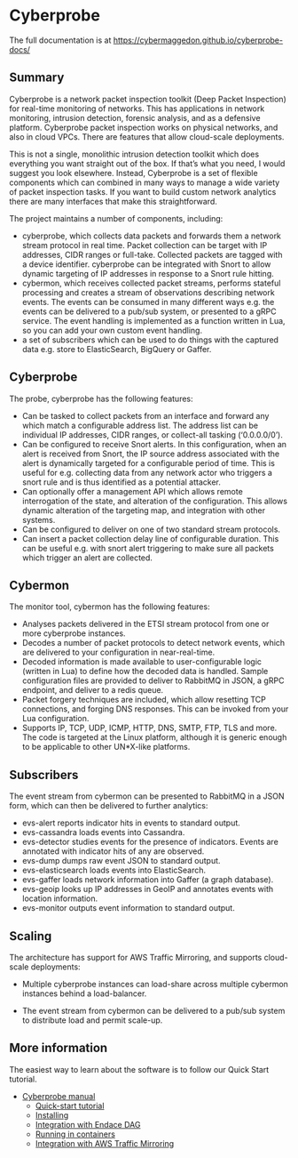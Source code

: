 # Cyberprobe

The full documentation is at https://cybermaggedon.github.io/cyberprobe-docs/

## Summary

Cyberprobe is a network packet inspection toolkit (Deep Packet Inspection)
for real-time monitoring of networks. This has applications in network
monitoring, intrusion detection, forensic analysis, and as a defensive
platform. Cyberprobe packet inspection works on physical networks, and also
in cloud VPCs. There are features that allow cloud-scale deployments.

This is not a single, monolithic intrusion detection toolkit which does
everything you want straight out of the box. If that’s what you need, I
would suggest you look elsewhere. Instead, Cyberprobe is a set of flexible
components which can combined in many ways to manage a wide variety of
packet inspection tasks. If you want to build custom network analytics there
are many interfaces that make this straightforward.

The project maintains a number of components, including:

- cyberprobe, which collects data packets and forwards them a network stream
  protocol in real time. Packet collection can be target with IP addresses,
  CIDR ranges or full-take.  Collected packets are tagged with a device
  identifier. cyberprobe can be integrated with Snort to allow dynamic
  targeting of IP addresses in response to a Snort rule hitting.
- cybermon, which receives collected packet streams, performs stateful
  processing and creates a stream of observations describing network
  events. The events can be consumed in many different ways e.g. the events
  can be delivered to a pub/sub system, or presented to a gRPC service. The
  event handling is implemented as a function written in Lua, so you can add
  your own custom event handling.
- a set of subscribers which can be used to do things with the captured data
  e.g. store to ElasticSearch, BigQuery or Gaffer.

## Cyberprobe

The probe, cyberprobe has the following features:

- Can be tasked to collect packets from an interface and forward any which
  match a configurable address list. The address list can be individual IP
  addresses, CIDR ranges, or collect-all tasking (‘0.0.0.0/0’).
- Can be configured to receive Snort alerts. In this configuration, when an
  alert is received from Snort, the IP source address associated with the
  alert is dynamically targeted for a configurable period of time. This is
  useful for e.g. collecting data from any network actor who triggers a snort
  rule and is thus identified as a potential attacker.
- Can optionally offer a management API which allows remote interrogation of
  the state, and alteration of the configuration. This allows dynamic
  alteration of the targeting map, and integration with other systems.
- Can be configured to deliver on one of two standard stream protocols.
- Can insert a packet collection delay line of configurable duration. This
  can be useful e.g. with snort alert triggering to make sure all packets
  which trigger an alert are collected.

## Cybermon

The monitor tool, cybermon has the following features:

- Analyses packets delivered in the ETSI stream protocol from one or more
  cyberprobe instances.
- Decodes a number of packet protocols to detect network events, which are
  delivered to your configuration in near-real-time.
- Decoded information is made available to user-configurable logic (written
  in Lua) to define how the decoded data is handled. Sample configuration
  files are provided to deliver to RabbitMQ in JSON, a gRPC endpoint, and
  deliver to a redis queue.
- Packet forgery techniques are included, which allow resetting TCP
  connections, and forging DNS responses. This can be invoked from your Lua
  configuration.
- Supports IP, TCP, UDP, ICMP, HTTP, DNS, SMTP, FTP, TLS and more.  The code
  is targeted at the Linux platform, although it is generic enough to be
  applicable to other UN*X-like platforms.

## Subscribers

The event stream from cybermon can be presented to RabbitMQ in a JSON form,
which can then be delivered to further analytics:
- evs-alert reports indicator hits in events to standard output.
- evs-cassandra loads events into Cassandra.
- evs-detector studies events for the presence of indicators. Events are
  annotated with indicator hits of any are observed.
- evs-dump dumps raw event JSON to standard output.
- evs-elasticsearch loads events into ElasticSearch.
- evs-gaffer loads network information into Gaffer (a graph database).
- evs-geoip looks up IP addresses in GeoIP and annotates events with
  location information.
- evs-monitor outputs event information to standard output.

## Scaling

The architecture has support for AWS Traffic Mirroring, and supports
cloud-scale deployments:

- Multiple cyberprobe instances can load-share across multiple cybermon
  instances behind a load-balancer.

- The event stream from cybermon can be delivered to a pub/sub system to
  distribute load and permit scale-up.

## More information

The easiest way to learn about the software is to follow our Quick Start
tutorial.

- [Cyberprobe manual](https://cybermaggedon.github.io/cyberprobe-docs/cyberprobe.html)
  - [Quick-start tutorial](https://cybermaggedon.github.io/cyberprobe-docs/cyberprobe.html#Quick-start-tutorial)
  - [Installing](https://cybermaggedon.github.io/cyberprobe-docs/cyberprobe.html#Obtaining-the-software)
  - [Integration with Endace DAG](https://cybermaggedon.github.io/cyberprobe-docs/cyberprobe.html#Endace-DAG)
  - [Running in containers](https://cybermaggedon.github.io/cyberprobe-docs/cyberprobe.html#A-containerised-processing-system)
  - [Integration with AWS Traffic Mirroring](https://cybermaggedon.github.io/cyberprobe-docs/cyberprobe.html#Integrating-with-AWS-Traffic-Mirroring)

